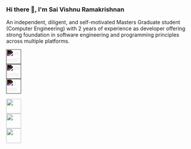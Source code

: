 ### Hi there 👋, I'm Sai Vishnu Ramakrishnan

An independent, diligent, and self-motivated Masters Graduate student (Computer Engineering) with 2 years of 
experience as developer offering strong foundation in software engineering and programming principles across 
multiple platforms.


[<img src='https://cdn.jsdelivr.net/npm/simple-icons@3.0.1/icons/linkedin.svg' alt='linkedin' height='40' style='filter: invert(100%);'>](https://www.linkedin.com/in/https://www.linkedin.com/in/saivishnur//)  
[<img src='https://cdn.jsdelivr.net/npm/simple-icons@3.0.1/icons/icloud.svg' alt='website' height='40' style='filter: invert(100%);'>](https://saivishnuramakrishnan.github.io/)  
[<img src='https://cdn.jsdelivr.net/npm/simple-icons@3.0.1/icons/gmail.svg' alt='gmail' height='40' style='filter: invert(100%);'>](saivishnuramakrishnan@gmail.com)

[<img src='https://cdn.jsdelivr.net/npm/simple-icons@3.0.1/icons/linkedin.svg' alt='linkedin' height='40' style='color: white;'>](https://www.linkedin.com/in/https://www.linkedin.com/in/saivishnur//)  
[<img src='https://cdn.jsdelivr.net/npm/simple-icons@3.0.1/icons/icloud.svg' alt='website' height='40' style='color: white;'>](https://saivishnuramakrishnan.github.io/)  
[<img src='https://cdn.jsdelivr.net/npm/simple-icons@3.0.1/icons/gmail.svg' alt='gmail' height='40' style='color: white;'>](saivishnuramakrishnan@gmail.com)
